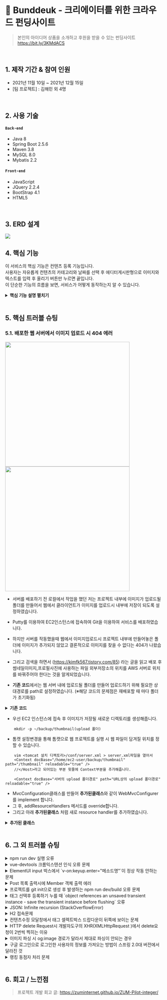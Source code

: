
# :pushpin: Bunddeuk - 크리에이터를 위한 크라우드 펀딩사이트
>본인의 아이디어 상품을 소개하고 후원을 받을 수 있는 펀딩사이트
>https://bit.ly/3KMdACS

</br>

## 1. 제작 기간 & 참여 인원
- 2021년 11월 10일 ~ 2021년 12월 15일
- [팀 프로젝트] : 김해민 외 4명

</br>

## 2. 사용 기술
#### `Back-end`
  - Java 8
  - Spring Boot 2.5.6
  - Maven 3.8
  - MySQL 8.0
  - Mybatis 2.2
#### `Front-end`
  - JavaScript
  - JQuery 2.2.4
  - BootStrap 4.1
  - HTML5

</br>

## 3. ERD 설계
![](https://user-images.githubusercontent.com/91078445/150670857-0df284d4-0f9b-4586-a072-43aaddbedeca.png)


## 4. 핵심 기능
이 서비스의 핵심 기능은 컨텐츠 등록 기능입니다.  
사용자는 자유롭게 컨텐츠의 카테고리와 날짜를 선택 후 에디터게시판형으로 이미지와 텍스트를 입력 후 올리기 버튼만 누르면 끝입니다.  
이 단순한 기능의 흐름을 보면, 서비스가 어떻게 동작하는지 알 수 있습니다.  

<details>
<summary><b>핵심 기능 설명 펼치기</b></summary>
<div markdown="1">

### 4.1. 전체 흐름
![](https://zuminternet.github.io/images/portal/post/2019-04-22-ZUM-Pilot-integer/flow1.png)

### 4.2. 사용자 요청
![](https://zuminternet.github.io/images/portal/post/2019-04-22-ZUM-Pilot-integer/flow_vue.png)

- **URL 정규식 체크** :pushpin: [코드 확인](https://github.com/Integerous/goQuality/blob/b587bbff4dce02e3bec4f4787151a9b6fa326319/frontend/src/components/PostInput.vue#L67)
  - Vue.js로 렌더링된 화면단에서, 사용자가 등록을 시도한 URL의 모양새를 정규식으로 확인합니다.
  - URL의 모양새가 아닌 경우, 에러 메세지를 띄웁니다.

- **Axios 비동기 요청** :pushpin: [코드 확인]()
  - URL의 모양새인 경우, 컨텐츠를 등록하는 POST 요청을 비동기로 날립니다.

### 4.3. Controller

![](https://zuminternet.github.io/images/portal/post/2019-04-22-ZUM-Pilot-integer/flow_controller.png)

- **요청 처리** :pushpin: [코드 확인](https://github.com/Integerous/goQuality/blob/b2c5e60761b6308f14eebe98ccdb1949de6c4b99/src/main/java/goQuality/integerous/controller/PostRestController.java#L55)
  - Controller에서는 요청을 화면단에서 넘어온 요청을 받고, Service 계층에 로직 처리를 위임합니다.

- **결과 응답** :pushpin: [코드 확인]()
  - Service 계층에서 넘어온 로직 처리 결과(메세지)를 화면단에 응답해줍니다.

### 4.4. Service

![](https://zuminternet.github.io/images/portal/post/2019-04-22-ZUM-Pilot-integer/flow_service1.png)

- **Http 프로토콜 추가 및 trim()** :pushpin: [코드 확인]()
  - 사용자가 URL 입력 시 Http 프로토콜을 생략하거나 공백을 넣은 경우,  
  올바른 URL이 될 수 있도록 Http 프로토콜을 추가해주고, 공백을 제거해줍니다.

- **URL 접속 확인** :pushpin: [코드 확인]()
  - 화면단에서 모양새만 확인한 URL이 실제 리소스로 연결되는지 HttpUrlConnection으로 테스트합니다.
  - 이 때, 빠른 응답을 위해 Request Method를 GET이 아닌 HEAD를 사용했습니다.
  - (HEAD 메소드는 GET 메소드의 응답 결과의 Body는 가져오지 않고, Header만 확인하기 때문에 GET 메소드에 비해 응답속도가 빠릅니다.)

  ![](https://zuminternet.github.io/images/portal/post/2019-04-22-ZUM-Pilot-integer/flow_service2.png)

- **Jsoup 이미지, 제목 파싱** :pushpin: [코드 확인]()
  - URL 접속 확인결과 유효하면 Jsoup을 사용해서 입력된 URL의 이미지와 제목을 파싱합니다.
  - 이미지는 Open Graphic Tag를 우선적으로 파싱하고, 없을 경우 첫 번째 이미지와 제목을 파싱합니다.
  - 컨텐츠에 이미지가 없을 경우, 미리 설정해둔 기본 이미지를 사용하고, 제목이 없을 경우 생략합니다.


### 4.5. Repository

![](https://zuminternet.github.io/images/portal/post/2019-04-22-ZUM-Pilot-integer/flow_repo.png)

- **컨텐츠 저장** :pushpin: [코드 확인]()
  - URL 유효성 체크와 이미지, 제목 파싱이 끝난 컨텐츠는 DB에 저장합니다.
  - 저장된 컨텐츠는 다시 Repository - Service - Controller를 거쳐 화면단에 송출됩니다.

</div>
</details>

</br>

## 5. 핵심 트러블 슈팅
### 5.1. 배포한 웹 서버에서 이미지 업로드 시 404 에러
<img src=https://user-images.githubusercontent.com/91078445/151153439-4dcc5eaf-3d00-4912-a158-69de1adf3849.png width="400"><img src=https://user-images.githubusercontent.com/91078445/151155125-b83dcdff-7522-4218-bd56-8fd14f64a9a0.JPG width="400"><br>

- 서버를 배포하기 전 로컬에서 작업을 했던 저는 프로젝트 내부에 이미지가 업로드될 폴더를 만들어서 웹에서 클라이언트가 이미지를 업로드시 내부에 저장이 되도록 설정하였습니다.
- Putty를 이용하여 EC2인스턴스에 접속하여  Git을 이용하여 서비스를 배포하였습니다.

- 하지만 서버를 작동했을때 웹에서 이미지업로드시 프로젝트 내부에 만들어놓은 폴더에 이미지가 추가되지 않았고 결론적으로 이미지를 찾을 수 없다는 404가 나왔습니다.
-  그리고 검색을 하면서 (https://kimfk567.tistory.com/85) 라는 글을 읽고 배포 후 썸네일이미지,프로필사진에 사용하는 파일 외부저장소의 위치를 AWS 서버로 위치를 바꿔주어야 한다는 것을 알게되었습니다.

-  **기존 코드**에서는 웹 서버 내에 업로드될 폴더를 만들어 업로드하기 위해 필요한 상대경로를 path로 설정하였습니다.
(※해당 코드의 문제점은 재배포할 때 마다 폴더가 초기화됨)

<details>
<summary><b>기존 코드</b></summary>
<div markdown="1">

```java
/**
 * ProjectController.java
 */
	@PostMapping("/project/defaultUpdate")
	public String defaultUpdate(@ModelAttribute ProjectDTO dto,HttpServletRequest request) {

		//썸네일 이미지 등록 시
		
		//웹 서버 내에 업로드될 폴더를 만들어 업로드하기 위해 필요한 상대경로
		String path = request.getSession().getServletContext().getRealPath("/thumbnail_image");
		//getServletContext() : 웹 어플리케이션이 설치되어 있는 경로를 리턴해줌
		//getRealPath() : ServletContext의 getRealPath는 웹어플리케이션이 실행된 곳. 즉 설치된 곳의 경로를 찾음
		
		//저장시 저장된 날짜와 시간,분,초를 파일명뒤에 확인용으로 넣기 위해
		SimpleDateFormat sdf = new SimpleDateFormat("yyyyMMddHHmmss");
		
		if (dto.getUpload().getOriginalFilename().equals("")) {//만약 이미지를 아무것도 업로드 하지 않은 상태면
			dto.setThumbnail(null);
		} else {//이미지가 업로드 된 상태라면
			String uploadfile = service.getData(Integer.toString(dto.getIdx())).getThumbnail();
			//file객체 생성
			File file1 = new File(path + "/" + uploadfile);
			file1.delete();//기존 이미지는 삭제하기
			
			//저장될 이미지명
			String thumbnail = sdf.format(new Date()) + "_" + dto.getUpload().getOriginalFilename();
			dto.setThumbnail(thumbnail);

			//업로드
			try {
				dto.getUpload().transferTo(new File(path + "/" + thumbnail));
			} catch (IllegalStateException | IOException e) {
				e.printStackTrace();
			}
		}
		service.defaultUpdate(dto);
		return "redirect:editor?idx=" + dto.getIdx();
	}
```

</div>
</details>

- 우선 EC2 인스턴스에 접속 후 이미지가 저장될 새로운 디렉토리를 생성해줍니다.
```
	mkdir -p ~/backup/thumbnail(upload 폴더)
```

- 톰캣 설정변경을 통해 톰캣으로 웹 프로젝트를 실행 시 웹 파일이 담겨질 위치를 정할 수 있습니다.
```
	vim <tomcat 설치 디렉토리>/conf/server.xml > server.xml파일을 열어서
	<Context docBase="/home/ec2-user/backup/thumbnail" path="/thumbnail" reloadable="true" /> 
	//</Host>라고 되어있는 부분 윗줄에 Context부분을 추가해줍니다.

	<Context docBase="서버의 upload 폴더경로" path="URL상의 upload 폴더경로" reloadable="true" />
```

-  MvcConfiguration클래스를 만들어 **추가된클래스**와 같이 WebMvcConfigurer를 implement 합니다. 
- 그 후, addResourceHandlers 메서드를 override합니다.
- 그리고 아래 **추가된클래스** 처럼 새로 resource handler를 추가하였습니다.

<details>
<summary><b>추가된 클래스</b></summary>
<div markdown="1">

~~~java
/**
 * WebMvcConfigurer.java
 */
public class MvcConfiguration implements WebMvcConfigurer{
//	@Value("${file.upload.image}")
//	String path;

   @Override
   public void addResourceHandlers(ResourceHandlerRegistry registry) {
      /* '/js/**'로 호출하는 자원은 '/static/js/' 폴더 아래에서 찾는다. */ 
        registry.addResourceHandler("/js/**").addResourceLocations("classpath:/static/js/").setCachePeriod(60 * 60 * 24 * 365); 
      /* '/css/**'로 호출하는 자원은 '/static/css/' 폴더 아래에서 찾는다. */ 
        registry.addResourceHandler("/css/**").addResourceLocations("classpath:/static/css/").setCachePeriod(60 * 60 * 24 * 365); 
      /* '/img/**'로 호출하는 자원은 '/static/img/' 폴더 아래에서 찾는다. */ 
        registry.addResourceHandler("/img/**").addResourceLocations("classpath:/static/img/").setCachePeriod(60 * 60 * 24 * 365); 
      /* '/fonts/**'로 호출하는 자원은 '/static/fonts/' 폴더 아래에서 찾는다. */ 
        registry.addResourceHandler("/fonts/**").addResourceLocations("classpath:/static/fonts/").setCachePeriod(60 * 60 * 24 * 365); 
        registry.addResourceHandler("/style/**").addResourceLocations("classpath:/static/fonts/").setCachePeriod(60 * 60 * 24 * 365); 
        registry
        .addResourceHandler("/thumbnail_image/**")//'/thumbnail_image/**'로 호출하는 자원은 '*/
        .addResourceLocations("file:/home/ec2-user/backup/thumbnail_image");/*'file:/home/ec2-user/backup/thumbnail_image' 폴더 아래에서 찾는다.*/
        registry
        .addResourceHandler("/profile_image/**")/*'/profile_image/**'로 호출하는 자원은 '*/
        .addResourceLocations("file:/home/ec2-user/backup/profile_image");/*'file:/home/ec2-user/backup/profile_image' 폴더 아래에서 찾는다.*/
   }
}
~~~

</div>
</details>

</br>

## 6. 그 외 트러블 슈팅
<details>
<summary>npm run dev 실행 오류</summary>
<div markdown="1">

- Webpack-dev-server 버전을 3.0.0으로 다운그레이드로 해결
- `$ npm install —save-dev webpack-dev-server@3.0.0`

</div>
</details>

<details>
<summary>vue-devtools 크롬익스텐션 인식 오류 문제</summary>
<div markdown="1">
  
  - main.js 파일에 `Vue.config.devtools = true` 추가로 해결
  - [https://github.com/vuejs/vue-devtools/issues/190](https://github.com/vuejs/vue-devtools/issues/190)
  
</div>
</details>

<details>
<summary>ElementUI input 박스에서 `v-on:keyup.enter="메소드명"`이 정상 작동 안하는 문제</summary>
<div markdown="1">
  
  - `v-on:keyup.enter.native=""` 와 같이 .native 추가로 해결
  
</div>
</details>

<details>
<summary> Post 목록 출력시에 Member 객체 출력 에러 </summary>
<div markdown="1">
  
  - 에러 메세지(500에러)
    - No serializer found for class org.hibernate.proxy.pojo.javassist.JavassistLazyInitializer and no properties discovered to create BeanSerializer (to avoid exception, disable SerializationConfig.SerializationFeature.FAIL_ON_EMPTY_BEANS)
  - 해결
    - Post 엔티티에 @ManyToOne 연관관계 매핑을 LAZY 옵션에서 기본(EAGER)옵션으로 수정
  
</div>
</details>
    
<details>
<summary> 프로젝트를 git init으로 생성 후 발생하는 npm run dev/build 오류 문제 </summary>
<div markdown="1">
  
  ```jsx
    $ npm run dev
    npm ERR! path C:\Users\integer\IdeaProjects\pilot\package.json
    npm ERR! code ENOENT
    npm ERR! errno -4058
    npm ERR! syscall open
    npm ERR! enoent ENOENT: no such file or directory, open 'C:\Users\integer\IdeaProjects\pilot\package.json'
    npm ERR! enoent This is related to npm not being able to find a file.
    npm ERR! enoent

    npm ERR! A complete log of this run can be found in:
    npm ERR!     C:\Users\integer\AppData\Roaming\npm-cache\_logs\2019-02-25T01_23_19_131Z-debug.log
  ```
  
  - 단순히 npm run dev/build 명령을 입력한 경로가 문제였다.
   
</div>
</details>    

<details>
<summary> 태그 선택후 등록하기 누를 때 `object references an unsaved transient instance - save the transient instance before flushing` 오류</summary>
<div markdown="1">
  
  - Post 엔티티의 @ManyToMany에 영속성 전이(cascade=CascadeType.ALL) 추가
    - JPA에서 Entity를 저장할 때 연관된 모든 Entity는 영속상태여야 한다.
    - CascadeType.PERSIST 옵션으로 부모와 자식 Enitity를 한 번에 영속화할 수 있다.
    - 참고
        - [https://stackoverflow.com/questions/2302802/object-references-an-unsaved-transient-instance-save-the-transient-instance-be/10680218](https://stackoverflow.com/questions/2302802/object-references-an-unsaved-transient-instance-save-the-transient-instance-be/10680218)
   
</div>
</details>    

<details>
<summary> JSON: Infinite recursion (StackOverflowError)</summary>
<div markdown="1">
  
  - @JsonIgnoreProperties 사용으로 해결
    - 참고
        - [http://springquay.blogspot.com/2016/01/new-approach-to-solve-json-recursive.html](http://springquay.blogspot.com/2016/01/new-approach-to-solve-json-recursive.html)
        - [https://stackoverflow.com/questions/3325387/infinite-recursion-with-jackson-json-and-hibernate-jpa-issue](https://stackoverflow.com/questions/3325387/infinite-recursion-with-jackson-json-and-hibernate-jpa-issue)
        
</div>
</details>  
    
<details>
<summary> H2 접속문제</summary>
<div markdown="1">
  
  - H2의 JDBC URL이 jdbc:h2:~/test 으로 되어있으면 jdbc:h2:mem:testdb 으로 변경해서 접속해야 한다.
        
</div>
</details> 
    
<details>
<summary> 컨텐츠수정 모달창에서 태그 셀렉트박스 드랍다운이 뒤쪽에 보이는 문제</summary>
<div markdown="1">
  
   - ElementUI의 Global Config에 옵션 추가하면 해결
     - main.js 파일에 `Vue.us(ElementUI, { zIndex: 9999 });` 옵션 추가(9999 이하면 안됌)
   - 참고
     - [https://element.eleme.io/#/en-US/component/quickstart#global-config](https://element.eleme.io/#/en-US/component/quickstart#global-config)
        
</div>
</details> 

<details>
<summary> HTTP delete Request시 개발자도구의 XHR(XMLHttpRequest )에서 delete요청이 2번씩 찍히는 이유</summary>
<div markdown="1">
  
  - When you try to send a XMLHttpRequest to a different domain than the page is hosted, you are violating the same-origin policy. However, this situation became somewhat common, many technics are introduced. CORS is one of them.

        In short, server that you are sending the DELETE request allows cross domain requests. In the process, there should be a **preflight** call and that is the **HTTP OPTION** call.

        So, you are having two responses for the **OPTION** and **DELETE** call.

        see [MDN page for CORS](https://developer.mozilla.org/en-US/docs/Web/HTTP/Access_control_CORS).

    - 출처 : [https://stackoverflow.com/questions/35808655/why-do-i-get-back-2-responses-of-200-and-204-when-using-an-ajax-call-to-delete-o](https://stackoverflow.com/questions/35808655/why-do-i-get-back-2-responses-of-200-and-204-when-using-an-ajax-call-to-delete-o)
        
</div>
</details> 

<details>
<summary> 이미지 파싱 시 og:image 경로가 달라서 제대로 파싱이 안되는 경우</summary>
<div markdown="1">
  
  - UserAgent 설정으로 해결
        - [https://www.javacodeexamples.com/jsoup-set-user-agent-example/760](https://www.javacodeexamples.com/jsoup-set-user-agent-example/760)
        - [http://www.useragentstring.com/](http://www.useragentstring.com/)
        
</div>
</details> 
    
<details>
<summary> 구글 로그인으로 로그인한 사용자의 정보를 가져오는 방법이 스프링 2.0대 버전에서 달라진 것</summary>
<div markdown="1">
  
  - 1.5대 버전에서는 Controller의 인자로 Principal을 넘기면 principal.getName(0에서 바로 꺼내서 쓸 수 있었는데, 2.0대 버전에서는 principal.getName()의 경우 principal 객체.toString()을 반환한다.
    - 1.5대 버전에서 principal을 사용하는 경우
    - 아래와 같이 사용했다면,

    ```jsx
    @RequestMapping("/sso/user")
    @SuppressWarnings("unchecked")
    public Map<String, String> user(Principal principal) {
        if (principal != null) {
            OAuth2Authentication oAuth2Authentication = (OAuth2Authentication) principal;
            Authentication authentication = oAuth2Authentication.getUserAuthentication();
            Map<String, String> details = new LinkedHashMap<>();
            details = (Map<String, String>) authentication.getDetails();
            logger.info("details = " + details);  // id, email, name, link etc.
            Map<String, String> map = new LinkedHashMap<>();
            map.put("email", details.get("email"));
            return map;
        }
        return null;
    }
    ```

    - 2.0대 버전에서는
    - 아래와 같이 principal 객체의 내용을 꺼내 쓸 수 있다.

    ```jsx
    UsernamePasswordAuthenticationToken token =
                    (UsernamePasswordAuthenticationToken) SecurityContextHolder
                            .getContext().getAuthentication();
            Map<String, Object> map = (Map<String, Object>) token.getPrincipal();

            String email = String.valueOf(map.get("email"));
            post.setMember(memberRepository.findByEmail(email));
    ```
        
</div>
</details> 
    
<details>
<summary> 랭킹 동점자 처리 문제</summary>
<div markdown="1">
  
  - PageRequest의 Sort부분에서 properties를 "rankPoint"를 주고 "likeCnt"를 줘서 댓글수보다 좋아요수가 우선순위 갖도록 설정.
  - 좋아요 수도 똑같다면..........
        
</div>
</details> 
    
</br>

## 6. 회고 / 느낀점
>프로젝트 개발 회고 글: https://zuminternet.github.io/ZUM-Pilot-integer/
